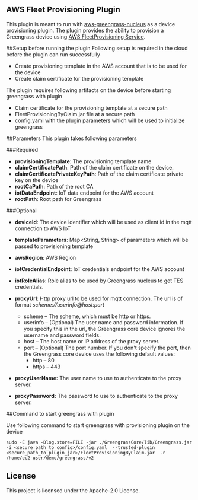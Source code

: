 ## AWS Fleet Provisioning Plugin

This plugin is meant to run with [aws-greengrass-nucleus](https://github.com/aws-greengrass/aws-greengrass-nucleus) 
as a device provisioning plugin. The plugin provides the ability to provision a Greengrass device using 
[AWS FleetProvisioning Service](https://docs.aws.amazon.com/iot/latest/developerguide/provision-wo-cert.html). 

##Setup before running the plugin
Following setup is required in the cloud before the plugin can run successfully
- Create provisioning template in the AWS account that is to be used for the device
- Create claim certificate for the provisioning template

The plugin requires following artifacts on the device before starting greengrass with plugin
- Claim certificate for the provisioning template at a secure path
- FleetProvisioningByClaim.jar file at a secure path
- config.yaml with the plugin parameters which will be used to initialize greengrass

##Parameters
This plugin takes following parameters

###Required
- **provisioningTemplate**: The provisioning template name
- **claimCertificatePath**: Path of the claim certificate on the device.
- **claimCertificatePrivateKeyPath**: Path of the claim certificate private key on the device
- **rootCaPath**: Path of the root CA
- **iotDataEndpoint**: IoT data endpoint for the AWS account
- **rootPath**: Root path for Greengrass

###Optional
- **deviceId**: The device identifier which will be used as client id in the mqtt connection to AWS IoT
- **templateParameters**: Map<String, String> of parameters which will be passed to provisioning template 
- **awsRegion**: AWS Region
- **iotCredentialEndpoint**: IoT credentials endpoint for the AWS account
- **iotRoleAlias**: Role alias to be used by Greengrass nucleus to get TES credentials.
- **proxyUrl**: Http proxy url to be used for mqtt connection. The url is of format
  *scheme://userinfo@host:port* 
    - scheme – The scheme, which must be http or https.
    - userinfo – (Optional) The user name and password information. If you specify this in the url, the Greengrass core device ignores the username and password fields.
    - host – The host name or IP address of the proxy server.
    - port – (Optional) The port number. If you don't specify the port, then the Greengrass core device uses the following default values:
        - http – 80
        - https – 443
    
- **proxyUserName:** The user name to use to authenticate to the proxy server.
- **proxyPassword:** The password to use to authenticate to the proxy server.

##Command to start greengrass with plugin

Use following command to start greengrass with provisioning plugin on the device

`sudo -E java -Dlog.store=FILE -jar ./GreengrassCore/lib/Greengrass.jar 
-i <secure_path_to_config>/config.yaml 
--trusted-plugin <secure_path_to_plugin_jar>/FleetProvisioningByClaim.jar 
-r /home/ec2-user/demo/greengrass/v2`


## License
This project is licensed under the Apache-2.0 License.

